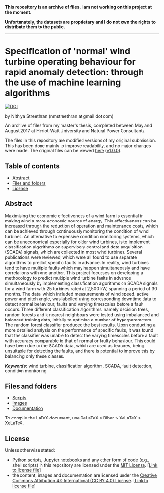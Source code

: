 **This repository is an archive of files. I am not working on this project at the moment.**

**Unfortunately, the datasets are proprietary and I do not own the rights to distribute them to the public.**

---

# Specification of 'normal' wind turbine operating behaviour for rapid anomaly detection: through the use of machine learning algorithms <!-- omit in toc -->

[![DOI](https://zenodo.org/badge/DOI/10.5281/zenodo.2875795.svg)](https://doi.org/10.5281/zenodo.2875795)

by Nithiya Streethran (nmstreethran at gmail dot com)

An archive of files from my master's thesis, completed between May and August 2017 at Heriot-Watt University and Natural Power Consultants.

The files in this repository are modified versions of my original submission. This has been done mainly to improve readability, and no major changes were made. The original files can be viewed [here](https://github.com/nmstreethran/WindTurbineClassification/tree/b07072256df783c69c2736d1e38302d5df451887) ([v1.0.0](https://github.com/nmstreethran/WindTurbineClassification/releases/tag/v1.0.0)).

## Table of contents <!-- omit in toc -->
- [Abstract](#abstract)
- [Files and folders](#files-and-folders)
- [License](#license)

## Abstract

Maximising the economic effectiveness of a wind farm is essential in making wind a more economic source of energy. This effectiveness can be increased through the reduction of operation and maintenance costs, which can be achieved through continuously monitoring the condition of wind turbines. An alternative to expensive condition monitoring systems, which can be uneconomical especially for older wind turbines, is to implement classification algorithms on supervisory control and data acquisition (SCADA) signals, which are collected in most wind turbines. Several publications were reviewed, which were all found to use separate algorithms to predict specific faults in advance. In reality, wind turbines tend to have multiple faults which may happen simultaneously and have correlations with one another. This project focusses on developing a methodology to predict multiple wind turbine faults in advance simultaneously by implementing classification algorithms on SCADA signals for a wind farm with 25 turbines rated at 2,500 kW, spanning a period of 30 months. The data, which included measurements of wind speed, active power and pitch angle, was labelled using corresponding downtime data to detect normal behaviour, faults and varying timescales before a fault occurs. Three different classification algorithms, namely decision trees, random forests and k nearest neighbours were tested using imbalanced and balanced training data, initially to optimise a number of hyperparameters. The random forest classifier produced the best results. Upon conducting a more detailed analysis on the performance of specific faults, it was found that the classifier was unable to detect the varying timescales before a fault with accuracy comparable to that of normal or faulty behaviour. This could have been due to the SCADA data, which are used as features, being unsuitable for detecting the faults, and there is potential to improve this by balancing only these classes.

***Keywords:*** wind turbine, classification algorithm, SCADA, fault detection, condition monitoring

## Files and folders

* [Scripts](scripts/)
* [Images](images/)
* [Documentation](docs/)

To compile the LaTeX document, use XeLaTeX > Biber > XeLaTeX > XeLaTeX.

## License

Unless otherwise stated:

- [Python scripts](scripts/), [Jupyter notebooks](jupyter-notebooks/) and any other form of code (e.g., shell scripts) in this repository are licensed under the [MIT License](https://opensource.org/licenses/MIT). [[Link to license file](license/LICENSE_code.md)]
- the content, images and documentation are licensed under the [Creative Commons Attribution 4.0 International (CC BY 4.0) License](https://creativecommons.org/licenses/by/4.0/). [[Link to license file](license/LICENSE_content.md)]
